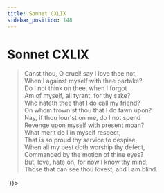 ```yaml
---
title: Sonnet CXLIX
sidebar_position: 148
---
```

<div dangerouslySetInnerHTML={{__html: `<div><HTML><HEAD><TITLE>Sonnet CXLIX</TITLE></HEAD>
<BODY><H1>Sonnet CXLIX</H1>

<BLOCKQUOTE>Canst thou, O cruel! say I love thee not,<BR>
When I against myself with thee partake?<BR>
Do I not think on thee, when I forgot<BR>
Am of myself, all tyrant, for thy sake?<BR>
Who hateth thee that I do call my friend?<BR>
On whom frown'st thou that I do fawn upon?<BR>
Nay, if thou lour'st on me, do I not spend<BR>
Revenge upon myself with present moan?<BR>
What merit do I in myself respect,<BR>
That is so proud thy service to despise,<BR>
When all my best doth worship thy defect,<BR>
Commanded by the motion of thine eyes?<BR>
  But, love, hate on, for now I know thy mind;<BR>
  Those that can see thou lovest, and I am blind.<BR>
</BLOCKQUOTE>

</BODY></HTML>
</div>`}}></div>